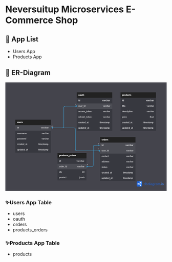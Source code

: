<h1>Neversuitup Microservices E-Commerce Shop</h1>

<h2>🚀 App List</h2>
<ul>
    <li>Users App</li>
    <li>Products App</li>
</ul>

<h2>🌱 ER-Diagram</h2>
<img src="./screenshots/er-diagram-v1.png">

<h3>✨Users App Table</h3>
<ul>
    <li>users</li>
    <li>oauth</li>
    <li>orders</li>
    <li>products_orders</li>
</ul>

<h3>✨Products App Table</h3>
<ul>
    <li>products</li>
</ul>